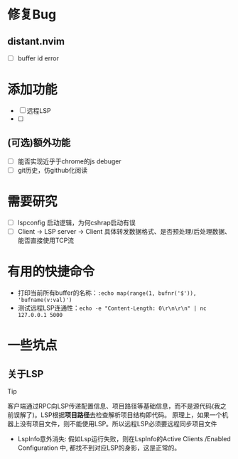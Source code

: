 # 修复Bug

## distant.nvim

- [ ] buffer id error

# 添加功能
- [ ] 远程LSP
- [ ]

## (可选)额外功能
- [ ] 能否实现近乎于chrome的js debuger
- [ ] git历史，仿github化阅读

# 需要研究
- [ ] lspconfig 启动逻辑，为何cshrap启动有误
- [ ] Client -> LSP server -> Client 具体转发数据格式、是否预处理/后处理数据、能否直接使用TCP流

# 有用的快捷命令

- 打印当前所有buffer的名称：`:echo map(range(1, bufnr('$')), 'bufname(v:val)')`
- 测试远程LSP连通性：`echo -e "Content-Length: 0\r\n\r\n" | nc 127.0.0.1 5000`

# 一些坑点

## 关于LSP

> [!TIP]
> 客户端通过RPC向LSP传递配置信息、项目路径等基础信息，而不是源代码(我之前误解了)。LSP根据**项目路径**去检查解析项目结构即代码。
> 原理上，如果一个机器上没有项目文件，则不能使用LSP。所以远程LSP必须要远程同步项目文件

- LspInfo意外消失: 假如Lsp运行失败，则在LspInfo的Active Clients /Enabled Configuration 中, 都找不到对应LSP的身影，这是正常的。

